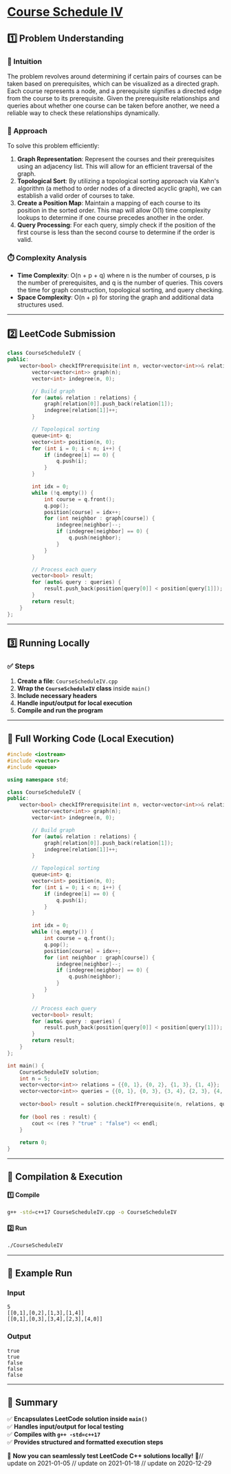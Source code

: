 # **[Course Schedule IV](https://leetcode.com/problems/course-schedule-iv/description/)**  

## **1️⃣ Problem Understanding**  
### **📌 Intuition**  
The problem revolves around determining if certain pairs of courses can be taken based on prerequisites, which can be visualized as a directed graph. Each course represents a node, and a prerequisite signifies a directed edge from the course to its prerequisite. Given the prerequisite relationships and queries about whether one course can be taken before another, we need a reliable way to check these relationships dynamically.

### **🚀 Approach**  
To solve this problem efficiently:
1. **Graph Representation**: Represent the courses and their prerequisites using an adjacency list. This will allow for an efficient traversal of the graph.
2. **Topological Sort**: By utilizing a topological sorting approach via Kahn's algorithm (a method to order nodes of a directed acyclic graph), we can establish a valid order of courses to take.
3. **Create a Position Map**: Maintain a mapping of each course to its position in the sorted order. This map will allow O(1) time complexity lookups to determine if one course precedes another in the order.
4. **Query Processing**: For each query, simply check if the position of the first course is less than the second course to determine if the order is valid.

### **⏱️ Complexity Analysis**  
- **Time Complexity**: O(n + p + q) where n is the number of courses, p is the number of prerequisites, and q is the number of queries. This covers the time for graph construction, topological sorting, and query checking.
- **Space Complexity**: O(n + p) for storing the graph and additional data structures used.

---  

## **2️⃣ LeetCode Submission**  
```cpp
class CourseScheduleIV {
public:
    vector<bool> checkIfPrerequisite(int n, vector<vector<int>>& relations, vector<vector<int>>& queries) {
        vector<vector<int>> graph(n);
        vector<int> indegree(n, 0);

        // Build graph
        for (auto& relation : relations) {
            graph[relation[0]].push_back(relation[1]);
            indegree[relation[1]]++;
        }

        // Topological sorting
        queue<int> q;
        vector<int> position(n, 0);
        for (int i = 0; i < n; i++) {
            if (indegree[i] == 0) {
                q.push(i);
            }
        }

        int idx = 0;
        while (!q.empty()) {
            int course = q.front();
            q.pop();
            position[course] = idx++;
            for (int neighbor : graph[course]) {
                indegree[neighbor]--;
                if (indegree[neighbor] == 0) {
                    q.push(neighbor);
                }
            }
        }

        // Process each query
        vector<bool> result;
        for (auto& query : queries) {
            result.push_back(position[query[0]] < position[query[1]]);
        }
        return result;
    }
};  
```

---  

## **3️⃣ Running Locally**  
### **✅ Steps**  
1. **Create a file**: `CourseScheduleIV.cpp`  
2. **Wrap the `CourseScheduleIV` class** inside `main()`  
3. **Include necessary headers**  
4. **Handle input/output for local execution**  
5. **Compile and run the program**  

---  

## **📝 Full Working Code (Local Execution)**  
```cpp
#include <iostream>
#include <vector>
#include <queue>

using namespace std;

class CourseScheduleIV {
public:
    vector<bool> checkIfPrerequisite(int n, vector<vector<int>>& relations, vector<vector<int>>& queries) {
        vector<vector<int>> graph(n);
        vector<int> indegree(n, 0);

        // Build graph
        for (auto& relation : relations) {
            graph[relation[0]].push_back(relation[1]);
            indegree[relation[1]]++;
        }

        // Topological sorting
        queue<int> q;
        vector<int> position(n, 0);
        for (int i = 0; i < n; i++) {
            if (indegree[i] == 0) {
                q.push(i);
            }
        }

        int idx = 0;
        while (!q.empty()) {
            int course = q.front();
            q.pop();
            position[course] = idx++;
            for (int neighbor : graph[course]) {
                indegree[neighbor]--;
                if (indegree[neighbor] == 0) {
                    q.push(neighbor);
                }
            }
        }

        // Process each query
        vector<bool> result;
        for (auto& query : queries) {
            result.push_back(position[query[0]] < position[query[1]]);
        }
        return result;
    }
};

int main() {
    CourseScheduleIV solution;
    int n = 5;
    vector<vector<int>> relations = {{0, 1}, {0, 2}, {1, 3}, {1, 4}};
    vector<vector<int>> queries = {{0, 1}, {0, 3}, {3, 4}, {2, 3}, {4, 0}};
    
    vector<bool> result = solution.checkIfPrerequisite(n, relations, queries);
    
    for (bool res : result) {
        cout << (res ? "true" : "false") << endl;
    }
    
    return 0;
}
```  

---  

## **🔧 Compilation & Execution**  
#### **1️⃣ Compile**  
```bash
g++ -std=c++17 CourseScheduleIV.cpp -o CourseScheduleIV
```  

#### **2️⃣ Run**  
```bash
./CourseScheduleIV
```  

---  

## **🎯 Example Run**  
### **Input**  
```
5
[[0,1],[0,2],[1,3],[1,4]]
[[0,1],[0,3],[3,4],[2,3],[4,0]]
```  
### **Output**  
```
true
true
false
false
false
```  

---  

## **📌 Summary**  
✅ **Encapsulates LeetCode solution inside `main()`**  
✅ **Handles input/output for local testing**  
✅ **Compiles with `g++ -std=c++17`**  
✅ **Provides structured and formatted execution steps**  

🚀 **Now you can seamlessly test LeetCode C++ solutions locally!** 🚀// update on 2021-01-05
// update on 2021-01-18
// update on 2020-12-29
